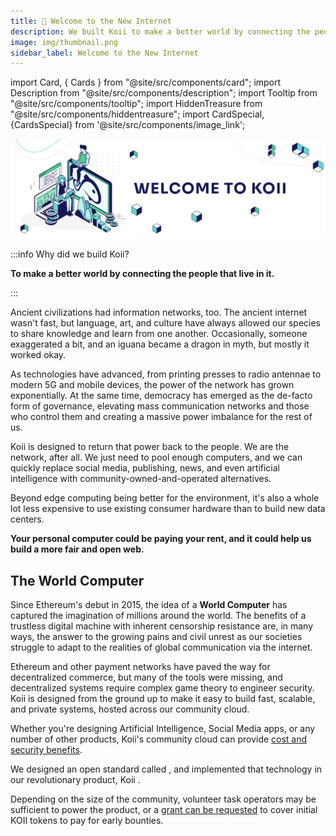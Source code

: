 ```yaml
---
title: 🎏 Welcome to the New Internet
description: We built Koii to make a better world by connecting the people that live in it.
image: img/thumbnail.png
sidebar_label: Welcome to the New Internet
---
```

import Card, { Cards } from "@site/src/components/card";
import Description from "@site/src/components/description";
import Tooltip from "@site/src/components/tooltip";
import HiddenTreasure from "@site/src/components/hiddentreasure";
import CardSpecial, {CardsSpecial} from '@site/src/components/image_link';


![banner](<./img/Welcome to Koii-X.svg>)

:::info Why did we build Koii?

**To make a better world by connecting the people that live in it.**

:::

Ancient civilizations had information networks, too. The ancient internet wasn't fast, but language, art, and culture have always allowed our species to share knowledge and learn from one another. Occasionally, someone exaggerated a bit, and an iguana became a dragon in myth, but mostly it worked okay.

As technologies have advanced, from printing presses to radio antennae to modern 5G and mobile devices, the power of the network has grown exponentially. At the same time, democracy has emerged as the de-facto form of governance, elevating mass communication networks and those who control them and creating a massive power imbalance for the rest of us.

Koii is designed to return that power back to the people. We are the network, after all. We just need to pool enough computers, and we can quickly replace social media, publishing, news, and even artificial intelligence with community-owned-and-operated alternatives.

Beyond edge computing being better for the environment, it's also a whole lot less expensive to use existing consumer hardware than to build new data centers.

**Your personal computer could be paying your rent, and it could help us build a more fair and open web.**

## The World Computer

Since Ethereum's debut in 2015, the idea of a **World Computer** has captured the imagination of millions around the world. The benefits of a trustless digital machine with inherent censorship resistance are, in many ways, the answer to the growing pains and civil unrest as our societies struggle to adapt to the realities of global communication via the internet.

Ethereum and other payment networks have paved the way for decentralized commerce, but many of the tools were missing, and decentralized systems require complex game theory to engineer security. Koii is designed from the ground up to make it easy to build fast, scalable, and private systems, hosted across our community cloud.

<Description text="Building your next project on Koii might be cheaper, but it will also be more secure, and our community would love to help." />

Whether you're designing Artificial Intelligence, Social Media apps, or any number of other products, Koii's community cloud can provide [cost and security benefits](/develop/koii-task-101/what-are-tasks/nodes-vs-servers).

We designed an open standard called <Tooltip text="Gradual Consensus"/>, and implemented that technology in our revolutionary product, Koii <Tooltip text="Tasks"/>.

Depending on the size of the community, volunteer task operators may be sufficient to power the product, or a [grant can be requested](https://share.hsforms.com/16Xmwya9wQcClwavDXdtlJQc20dg) to cover initial KOII tokens to pay for early bounties.&#x20;

<HiddenTreasure />

<CardsSpecial>

<CardSpecial
    title="<p>🛠️ <strong>Tools</strong></p>"
    description=" <p>Building something great is a waste of time if no one can use it. That's why we've built industry-leading tools to secure your assets, trade your personal computing power, and onboard your community.</p>"
    link="tools"
    linkText="Try out the Koii Tools"
    svgName="tools2"
    cardPerRow="2"
  />
<CardSpecial
    title="<p>💡 <strong>Philosophy of Decentralization</strong></p>"
    description=" <p>For too long, power has been concentrated on just a small part of the world's population. The internet has the power to fix this, but not the way it's been built so far.</p>"
    link="philosophy"
    linkText="Learn more about why Koii was built"
    svgName="Philosophy"
    cardPerRow="2"
  />
</CardsSpecial>
